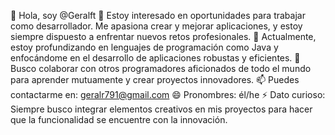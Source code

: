👋 Hola, soy @Geralft
👀 Estoy interesado en oportunidades para trabajar como desarrollador. Me apasiona crear y mejorar aplicaciones, y estoy siempre dispuesto a enfrentar nuevos retos profesionales.
🌱 Actualmente, estoy profundizando en lenguajes de programación como Java y enfocándome en el desarrollo de aplicaciones robustas y eficientes.
💞️ Busco colaborar con otros programadores aficionados de todo el mundo para aprender mutuamente y crear proyectos innovadores.
📫 Puedes contactarme en: geralr791@gmail.com
😄 Pronombres: él/he
⚡ Dato curioso: Siempre busco integrar elementos creativos en mis proyectos para hacer que la funcionalidad se encuentre con la innovación.
<!---
Geralft/Geralft is a ✨ special ✨ repository because its `README.md` (this file) appears on your GitHub profile.
You can click the Preview link to take a look at your changes.
--->
